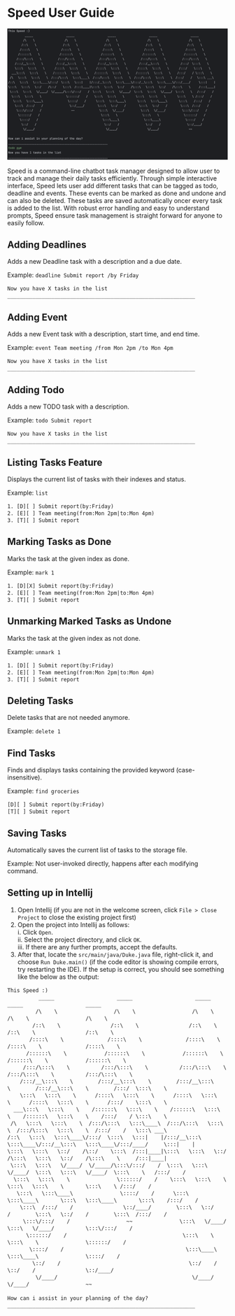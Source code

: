 # Speed User Guide
![Product Screenshot](Images/1.png)


Speed is a command-line chatbot task manager designed to allow user to track and manage their daily
tasks efficiently. Through simple interactive interface, Speed lets user add different tasks that can be tagged as todo, 
deadline and events. These events can be marked as done and undone and can also be deleted. 
These tasks are saved automatically oncer every task is added to the list. With robust error handling and easy to 
understand prompts, Speed ensure task management is straight forward for anyone to easily follow.

## Adding Deadlines

Adds a new Deadline task with a description and a due date.

Example: `deadline Submit report /by Friday`

```
Now you have X tasks in the list
____________________________________________________________

```

## Adding Event

Adds a new Event task with a description, start time, and end time.

Example: `event Team meeting /from Mon 2pm /to Mon 4pm`

```
Now you have X tasks in the list
____________________________________________________________

```
## Adding Todo

Adds a new TODO task with a description.

Example: `todo Submit report`

```
Now you have X tasks in the list
____________________________________________________________

```

## Listing Tasks Feature

Displays the current list of tasks with their indexes and status.

Example: `list`

```
1. [D][ ] Submit report(by:Friday)
2. [E][ ] Team meeting(from:Mon 2pm|to:Mon 4pm)
3. [T][ ] Submit report
```

## Marking Tasks as Done

Marks the task at the given index as done.

Example: `mark 1`

```
1. [D][X] Submit report(by:Friday)
2. [E][ ] Team meeting(from:Mon 2pm|to:Mon 4pm)
3. [T][ ] Submit report
```

## Unmarking Marked Tasks as Undone

Marks the task at the given index as not done.

Example: `unmark 1`
``` 
1. [D][ ] Submit report(by:Friday)
2. [E][ ] Team meeting(from:Mon 2pm|to:Mon 4pm)
3. [T][ ] Submit report
```

## Deleting Tasks

Delete tasks that are not needed anymore.

Example: `delete 1`

## Find Tasks

Finds and displays tasks containing the provided keyword (case-insensitive).

Example: `find groceries`

```
[D][ ] Submit report(by:Friday)
[T][ ] Submit report
```

## Saving Tasks

Automatically saves the current list of tasks to the storage file.

Example: Not user-invoked directly, happens after each modifying command.

## Setting up in Intellij

1. Open Intellij (if you are not in the welcome screen, click `File > Close Project` to close the existing project first)
2. Open the project into Intellij as follows:\
   i. Click `Open`.\
   ii. Select the project directory, and click `OK`.\
   iii. If there are any further prompts, accept the defaults.
3. After that, locate the `src/main/java/Duke.java` file, right-click it, and choose `Run Duke.main()` (if the code editor is 
   showing compile errors, try restarting the IDE). If the setup is correct, you should see something like the below as 
   the output:
```
This Speed :)
          _____                    _____                    _____                    _____                    _____                  
         /\    \                  /\    \                  /\    \                  /\    \                  /\    \                 
        /::\    \                /::\    \                /::\    \                /::\    \                /::\    \                
       /::::\    \              /::::\    \              /::::\    \              /::::\    \              /::::\    \               
      /::::::\    \            /::::::\    \            /::::::\    \            /::::::\    \            /::::::\    \              
     /:::/\:::\    \          /:::/\:::\    \          /:::/\:::\    \          /:::/\:::\    \          /:::/\:::\    \             
    /:::/__\:::\    \        /:::/__\:::\    \        /:::/__\:::\    \        /:::/__\:::\    \        /:::/  \:::\    \            
    \:::\   \:::\    \      /::::\   \:::\    \      /::::\   \:::\    \      /::::\   \:::\    \      /:::/    \:::\    \           
  ___\:::\   \:::\    \    /::::::\   \:::\    \    /::::::\   \:::\    \    /::::::\   \:::\    \    /:::/    / \:::\    \          
 /\   \:::\   \:::\    \  /:::/\:::\   \:::\____\  /:::/\:::\   \:::\    \  /:::/\:::\   \:::\    \  /:::/    /   \:::\ ___\         
/::\   \:::\   \:::\____\/:::/  \:::\   \:::|    |/:::/__\:::\   \:::\____\/:::/__\:::\   \:::\____\/:::/____/     \:::|    |        
\:::\   \:::\   \::/    /\::/    \:::\  /:::|____|\:::\   \:::\   \::/    /\:::\   \:::\   \::/    /\:::\    \     /:::|____|        
 \:::\   \:::\   \/____/  \/_____/\:::\/:::/    /  \:::\   \:::\   \/____/  \:::\   \:::\   \/____/  \:::\    \   /:::/    /         
  \:::\   \:::\    \               \::::::/    /    \:::\   \:::\    \       \:::\   \:::\    \       \:::\    \ /:::/    /          
   \:::\   \:::\____\               \::::/    /      \:::\   \:::\____\       \:::\   \:::\____\       \:::\    /:::/    /           
    \:::\  /:::/    /                \::/____/        \:::\   \::/    /        \:::\   \::/    /        \:::\  /:::/    /            
     \:::\/:::/    /                  ~~               \:::\   \/____/          \:::\   \/____/          \:::\/:::/    /             
      \::::::/    /                                     \:::\    \               \:::\    \               \::::::/    /              
       \::::/    /                                       \:::\____\               \:::\____\               \::::/    /               
        \::/    /                                         \::/    /                \::/    /                \::/____/                
         \/____/                                           \/____/                  \/____/                  ~~                      
                                                                                                                                     
How can i assist in your planning of the day?
____________________________________________________________

```
